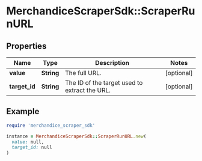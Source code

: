 # MerchandiceScraperSdk::ScraperRunURL

## Properties

| Name | Type | Description | Notes |
| ---- | ---- | ----------- | ----- |
| **value** | **String** | The full URL. | [optional] |
| **target_id** | **String** | The ID of the target used to extract the URL. | [optional] |

## Example

```ruby
require 'merchandice_scraper_sdk'

instance = MerchandiceScraperSdk::ScraperRunURL.new(
  value: null,
  target_id: null
)
```

